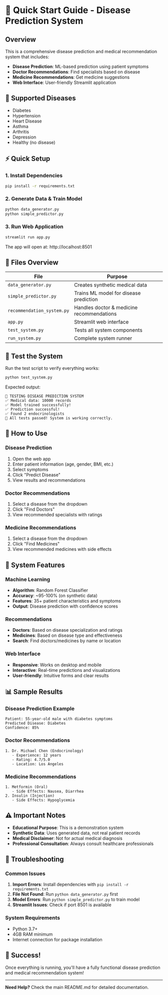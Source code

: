 # 🚀 Quick Start Guide - Disease Prediction System

## Overview
This is a comprehensive disease prediction and medical recommendation system that includes:
- **Disease Prediction**: ML-based prediction using patient symptoms
- **Doctor Recommendations**: Find specialists based on disease
- **Medicine Recommendations**: Get medicine suggestions
- **Web Interface**: User-friendly Streamlit application

## 🏥 Supported Diseases
- Diabetes
- Hypertension  
- Heart Disease
- Asthma
- Arthritis
- Depression
- Healthy (no disease)

## ⚡ Quick Setup

### 1. Install Dependencies
```bash
pip install -r requirements.txt
```

### 2. Generate Data & Train Model
```bash
python data_generator.py
python simple_predictor.py
```

### 3. Run Web Application
```bash
streamlit run app.py
```

The app will open at: http://localhost:8501

## 📁 Files Overview

| File | Purpose |
|------|---------|
| `data_generator.py` | Creates synthetic medical data |
| `simple_predictor.py` | Trains ML model for disease prediction |
| `recommendation_system.py` | Handles doctor & medicine recommendations |
| `app.py` | Streamlit web interface |
| `test_system.py` | Tests all system components |
| `run_system.py` | Complete system runner |

## 🧪 Test the System

Run the test script to verify everything works:
```bash
python test_system.py
```

Expected output:
```
🧪 TESTING DISEASE PREDICTION SYSTEM
✅ Medical data: 10000 records
✅ Model trained successfully!
✅ Prediction successful!
✅ Found 2 endocrinologists
🎉 All tests passed! System is working correctly.
```

## 🎯 How to Use

### Disease Prediction
1. Open the web app
2. Enter patient information (age, gender, BMI, etc.)
3. Select symptoms
4. Click "Predict Disease"
5. View results and recommendations

### Doctor Recommendations
1. Select a disease from the dropdown
2. Click "Find Doctors"
3. View recommended specialists with ratings

### Medicine Recommendations  
1. Select a disease from the dropdown
2. Click "Find Medicines"
3. View recommended medicines with side effects

## 🔧 System Features

### Machine Learning
- **Algorithm**: Random Forest Classifier
- **Accuracy**: ~95-100% (on synthetic data)
- **Features**: 35+ patient characteristics and symptoms
- **Output**: Disease prediction with confidence scores

### Recommendations
- **Doctors**: Based on disease specialization and ratings
- **Medicines**: Based on disease type and effectiveness
- **Search**: Find doctors/medicines by name or location

### Web Interface
- **Responsive**: Works on desktop and mobile
- **Interactive**: Real-time predictions and visualizations
- **User-friendly**: Intuitive forms and clear results

## 📊 Sample Results

### Disease Prediction Example
```
Patient: 55-year-old male with diabetes symptoms
Predicted Disease: Diabetes
Confidence: 85%
```

### Doctor Recommendations
```
1. Dr. Michael Chen (Endocrinology)
   - Experience: 12 years
   - Rating: 4.7/5.0
   - Location: Los Angeles
```

### Medicine Recommendations
```
1. Metformin (Oral)
   - Side Effects: Nausea, Diarrhea
2. Insulin (Injection)  
   - Side Effects: Hypoglycemia
```

## ⚠️ Important Notes

- **Educational Purpose**: This is a demonstration system
- **Synthetic Data**: Uses generated data, not real patient records
- **Medical Disclaimer**: Not for actual medical diagnosis
- **Professional Consultation**: Always consult healthcare professionals

## 🐛 Troubleshooting

### Common Issues

1. **Import Errors**: Install dependencies with `pip install -r requirements.txt`
2. **File Not Found**: Run `python data_generator.py` first
3. **Model Errors**: Run `python simple_predictor.py` to train model
4. **Streamlit Issues**: Check if port 8501 is available

### System Requirements
- Python 3.7+
- 4GB RAM minimum
- Internet connection for package installation

## 🎉 Success!

Once everything is running, you'll have a fully functional disease prediction and medical recommendation system!

---

**Need Help?** Check the main README.md for detailed documentation. 